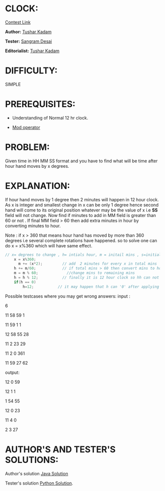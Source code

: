 # CLOCK:

[Contest Link ](https://www.codechef.com/KPR32018/problems/CLOCK)

**Author:**  [Tushar Kadam](https://www.codechef.com/users/cis_pie)     


**Tester:**  [Sangram Desai](https://www.codechef.com/users/sangram123)   


**Editorialist:** [Tushar Kadam](https://www.codechef.com/users/cis_pie)

# DIFFICULTY:
SIMPLE


# PREREQUISITES:
- Understanding of Normal 12 hr clock. 

- [Mod operator](https://en.wikipedia.org/wiki/Modulo_operation)


# PROBLEM:
Given time in HH MM SS format and you have to find what will be time after hour hand moves by x degrees.

# EXPLANATION:
If hour hand moves by 1 degree then 2 minutes will happen in 12 hour clock. As x is integer and smallest change in x can be only 1 degree hence 
second hand will come to its original position whatever may be the value of x i.e **SS** field will not change.
Now find if minutes to add in MM field is greater than 60 or not . If final MM field > 60 then add extra minutes in hour by converting minutes to
hour.

Note : if x > 360 that means hour hand has moved by more than 360 degrees i.e several complete rotations have happened.
so to solve one can do x = x%360 which will have same effect.  



```java
// x= degrees to change , h= intials hour, m = initail mins , s=initial secs 
    x = x%360;        
      m += (x*2);         // add  2 minutes for every x in total mins
	h += m/60;            // if total mins > 60 then convert mins to hours and add those extra hours to h
	m = m % 60;             //change mins to remaining mins
	h = h % 12;           // finally it is 12 hour clock so hh can not be >12  
	if(h == 0)     
	  	h=12;           // it may happen that h can '0' after applying mod operator so instead of 0 it will  be 12 o clock in our clock

```

Possible testcases where you may get wrong answers:
input :

6

11 58 59 1

11 59 1 1

12 58 55 28

11 2 23 29

11 2 0 361

11 59 27 62


output:

12 0 59

12 1 1

1 54 55

12 0 23

11 4 0

2 3 27




# AUTHOR'S AND TESTER'S SOLUTIONS:

Author's solution [ Java Solution ](https://ideone.com/W5WJ59)

Tester's solution [Python Solution](https://ideone.com/DK8bjd). 
